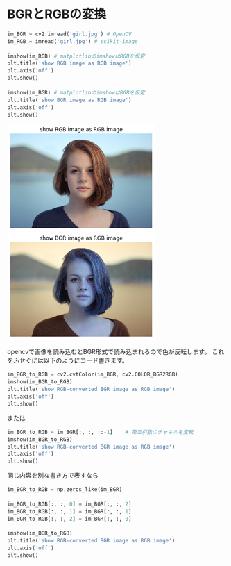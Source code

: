 # BGRとRGBの変換

```python
im_BGR = cv2.imread('girl.jpg') # OpenCV
im_RGB = imread('girl.jpg') # scikit-image

imshow(im_RGB) # matplotlibのimshowはRGBを仮定
plt.title('show RGB image as RGB image')
plt.axis('off')
plt.show()

imshow(im_BGR) # matplotlibのimshowはRGBを仮定
plt.title('show BGR image as RGB image')
plt.axis('off')
plt.show()
```
![png](./image/rgb.png)
![png](./image/bgr.png)

opencvで画像を読み込むとBGR形式で読み込まれるので色が反転します。
これをふせぐには以下のようにコード書きます。

```python
im_BGR_to_RGB = cv2.cvtColor(im_BGR, cv2.COLOR_BGR2RGB)
imshow(im_BGR_to_RGB)
plt.title('show RGB-converted BGR image as RGB image')
plt.axis('off')
plt.show()
```
または
```python
im_BGR_to_RGB = im_BGR[:, :, ::-1]    # 第三引数のチャネルを変転
imshow(im_BGR_to_RGB)
plt.title('show RGB-converted BGR image as RGB image')
plt.axis('off')
plt.show()
```
同じ内容を別な書き方で表すなら
```python
im_BGR_to_RGB = np.zeros_like(im_BGR)

im_BGR_to_RGB[:, :, 0] = im_BGR[:, :, 2]
im_BGR_to_RGB[:, :, 1] = im_BGR[:, :, 1]
im_BGR_to_RGB[:, :, 2] = im_BGR[:, :, 0]

imshow(im_BGR_to_RGB)
plt.title('show RGB-converted BGR image as RGB image')
plt.axis('off')
plt.show()
```

